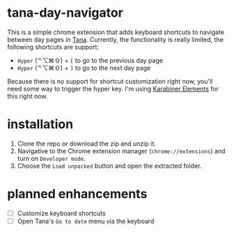 # tana-day-navigator

This is a simple chrome extension that adds keyboard shortcuts to navigate between day pages in [Tana](https://tana.inc). Currently, the functionality is really limited, the following shortcuts are support:

- `Hyper` (⌃⌥⌘⇧) + `[` to go to the previous day page
- `Hyper` (⌃⌥⌘⇧) + `]` to go to the next day page

Because there is no support for shortcut customization right now, you'll need some way to trigger the hyper key. I'm using [Karabiner Elements](https://karabiner-elements.pqrs.org/) for this right now.

# installation 

1. Clone the repo or download the zip and unzip it.
2. Navigative to the Chrome extension manager (`chrome://extensions`) and turn on `Developer mode`.
3. Choose the `Load unpacked` button and open the extracted folder.

# planned enhancements

- [ ] Customize keyboard shortcuts
- [ ] Open Tana's `Go to date` menu via the keyboard

